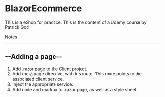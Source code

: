 # BlazorEcommerce
This is a eShop for practice. This is the content of a Udemy course by Patrick God

Notes

-----------------
--Adding a page--
-----------------
1. Add .razor page to the Client project.
2. Add the @page directive, with it's route. This route points to the associated client service.
3. Inject the appropriate service.
4. Add code and markup to .razor page, as well as a style sheet.
